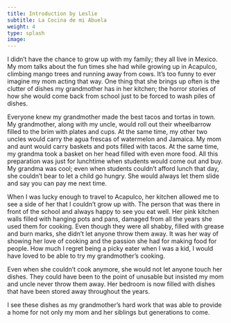 ```yaml
---
title: Introduction by Leslie
subtitle: La Cocina de mi Abuela
weight: 4
type: splash
image:
---
```

I didn’t have the chance to grow up with my family; they all live in Mexico. My mom talks about the fun times she had while growing up in Acapulco, climbing mango trees and running away from cows. It’s too funny to ever imagine my mom acting that way. One thing that she brings up often is the clutter of dishes my grandmother has in her kitchen; the horror stories of how she would come back from school just to be forced to wash piles of dishes.

Everyone knew my grandmother made the best tacos and tortas in town. My grandmother, along with my uncle, would roll out their wheelbarrow filled to the brim with plates and cups. At the same time, my other two uncles would carry the agua frescas of watermelon and Jamaica. My mom and aunt would carry baskets and pots filled with tacos. At the same time, my grandma took a basket on her head filled with even more food. All this preparation was just for lunchtime when students would come out and buy. My grandma was cool; even when students couldn’t afford lunch that day, she couldn’t bear to let a child go hungry. She would always let them slide and say you can pay me next time.

When I was lucky enough to travel to Acapulco, her kitchen allowed me to see a side of her that I couldn’t grow up with. The person that was there in front of the school and always happy to see you eat well. Her pink kitchen walls filled with hanging pots and pans, damaged from all the years she used them for cooking. Even though they were all shabby, filled with grease and burn marks, she didn’t let anyone throw them away. It was her way of showing her love of cooking and the passion she had for making food for people. How much I regret being a picky eater when I was a kid, I would have loved to be able to try my grandmother’s cooking.

Even when she couldn’t cook anymore, she would not let anyone touch her dishes. They could have been to the point of unusable but insisted my mom and uncle never throw them away. Her bedroom is now filled with dishes that have been stored away throughout the years.

I see these dishes as my grandmother’s hard work that was able to provide a home for not only my mom and her siblings but generations to come.
